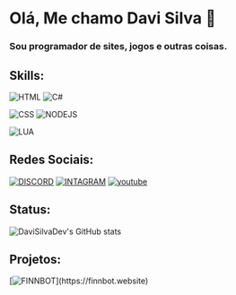 # Olá, Me chamo Davi Silva 👋

### Sou programador de sites, jogos e outras coisas.


## Skills:


![HTML](https://img.shields.io/badge/HTML-239120?style=for-the-badge&logo=html5&logoColor=white) ![C#](https://img.shields.io/badge/C%23-239120?style=for-the-badge&logo=c-sharp&logoColor=white)

![CSS](https://img.shields.io/badge/CSS-239120?&style=for-the-badge&logo=css3&logoColor=white) ![NODEJS](https://img.shields.io/badge/Node.js-43853D?style=for-the-badge&logo=node.js&logoColor=white)

![LUA](https://img.shields.io/badge/Lua-2C2D72?style=for-the-badge&logo=lua&logoColor=white)


## Redes Sociais:

[![DISCORD](https://img.shields.io/badge/Discord-7289DA?style=for-the-badge&logo=discord&logoColor=white)](https://discord.gg/ncvwXjZWj4) [![INTAGRAM](https://img.shields.io/badge/Instagram-E4405F?style=for-the-badge&logo=instagram&logoColor=white)](https://discord.gg/ncvwXjZWj4) [![youtube](https://img.shields.io/badge/YouTube-FF0000?style=for-the-badge&logo=youtube&logoColor=white)](www.youtube.com)


## Status:

![DaviSilvaDev's GitHub stats](https://github-readme-stats.vercel.app/api?username=davisilvadev&theme=dark&show_icons=true)


## Projetos:

[![FINNBOT]([https://img.shields.io/badge/Discord-7289DA?style=for-the-badge&logo=discord&logoColor=white](https://cdn.discordapp.com/attachments/1157424319824150548/1164303758809894912/FinnBotEmoji.png?ex=6542b95f&is=6530445f&hm=ad600ef1e344198aec630b72fbc102b4697463dc9c55ef149dea61011a90e3b9&)https://cdn.discordapp.com/attachments/1157424319824150548/1164303758809894912/FinnBotEmoji.png?ex=6542b95f&is=6530445f&hm=ad600ef1e344198aec630b72fbc102b4697463dc9c55ef149dea61011a90e3b9&)](https://finnbot.website)
